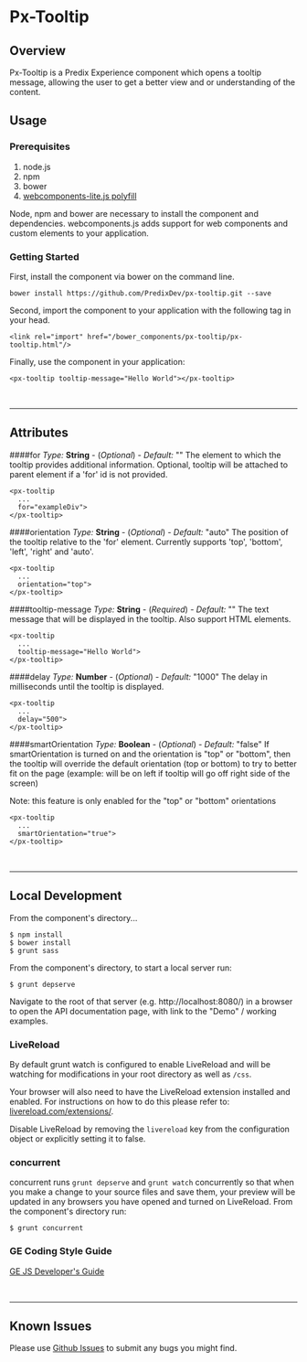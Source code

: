 # Px-Tooltip

## Overview

Px-Tooltip is a Predix Experience component which opens a tooltip message,
allowing the user to get a better view and or understanding of the content.

## Usage

### Prerequisites
1. node.js
2. npm
3. bower
4. [webcomponents-lite.js polyfill](https://github.com/webcomponents/webcomponentsjs)

Node, npm and bower are necessary to install the component and dependencies. webcomponents.js adds support for web components and custom elements to your application.

### Getting Started

First, install the component via bower on the command line.

```
bower install https://github.com/PredixDev/px-tooltip.git --save
```

Second, import the component to your application with the following tag in your head.

```
<link rel="import" href="/bower_components/px-tooltip/px-tooltip.html"/>
```

Finally, use the component in your application:

```
<px-tooltip tooltip-message="Hello World"></px-tooltip>
```

<br />
<hr />

## Attributes

####for
*Type:* **String** - (*Optional*) - *Default:* ""
The element to which the tooltip provides additional information.  Optional, tooltip will be attached to parent element if a 'for' id is not provided.

```
<px-tooltip
  ...
  for="exampleDiv">
</px-tooltip>
```

####orientation
*Type:* **String** - (*Optional*) - *Default:* "auto"
The position of the tooltip relative to the 'for' element. Currently supports 'top', 'bottom', 'left', 'right' and 'auto'.

```
<px-tooltip
  ...
  orientation="top">
</px-tooltip>
```

####tooltip-message
*Type:* **String** - (*Required*) - *Default:* ""
The text message that will be displayed in the tooltip. Also support HTML elements.

```
<px-tooltip
  ...
  tooltip-message="Hello World">
</px-tooltip>
```

####delay
*Type:* **Number** - (*Optional*) - *Default:* "1000"
The delay in milliseconds until the tooltip is displayed.

```
<px-tooltip
  ...
  delay="500">
</px-tooltip>
```

####smartOrientation
*Type:* **Boolean** - (*Optional*) - *Default:* "false"
If smartOrientation is turned on and the orientation is "top" or "bottom", then the tooltip will override the default orientation (top or bottom) to try to better fit on the page (example: will be on left if tooltip will go off right side of the screen)

Note: this feature is only enabled for the "top" or "bottom" orientations

```
<px-tooltip
  ...
  smartOrientation="true">
</px-tooltip>
```


<br />
<hr />


## Local Development

From the component's directory...

```
$ npm install
$ bower install
$ grunt sass
```

From the component's directory, to start a local server run:

```
$ grunt depserve
```

Navigate to the root of that server (e.g. http://localhost:8080/) in a browser to open the API documentation page, with link to the "Demo" / working examples.

### LiveReload

By default grunt watch is configured to enable LiveReload and will be watching for modifications in your root directory as well as `/css`.

Your browser will also need to have the LiveReload extension installed and enabled. For instructions on how to do this please refer to: [livereload.com/extensions/](http://livereload.com/extensions/).

Disable LiveReload by removing the `livereload` key from the configuration object or explicitly setting it to false.


### concurrent
concurrent runs `grunt depserve` and `grunt watch` concurrently so that when you make a change to your source files and save them, your preview will be updated in any browsers you have opened and turned on LiveReload.
From the component's directory run:

```
$ grunt concurrent
```

### GE Coding Style Guide
[GE JS Developer's Guide](https://github.com/GeneralElectric/javascript)

<br />
<hr />

## Known Issues

Please use [Github Issues](https://github.com/PredixDev/px-tooltip/issues) to submit any bugs you might find.
